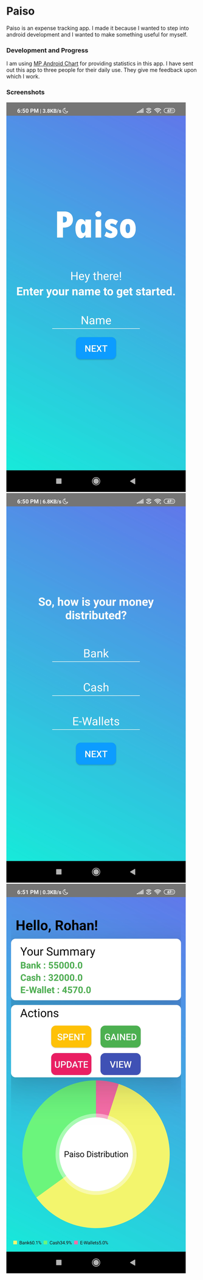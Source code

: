 # Paiso
Paiso is an expense tracking app. I made it because I wanted to step into android development and I wanted to make something useful for myself.

### Development and Progress
I am using [MP Android Chart](https://github.com/PhilJay/MPAndroidChart) for providing statistics in this app.
I have sent out this app to three people for their daily use. They give me feedback upon which I work.

### Screenshots
![Image 1](https://github.com/viveknathani/Paiso/blob/master/screenshots/Image1.jpg)
![Image 2](https://github.com/viveknathani/Paiso/blob/master/screenshots/Image2.jpg)
![Image 3](https://github.com/viveknathani/Paiso/blob/master/screenshots/Image3.jpg)
